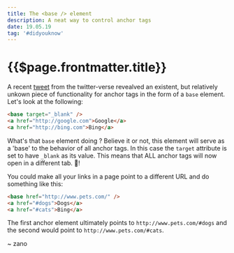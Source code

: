 ```yaml
---
title: The <base /> element
description: A neat way to control anchor tags
date: 19.05.19
tag: '#didyouknow'
---
```


# {{$page.frontmatter.title}}

<Badge :text="$page.frontmatter.date" />
<Badge :text="$page.frontmatter.tag" />
<Tweet />

A recent [tweet](https://twitter.com/sarah_edo/status/1126845853103038464?s=20) from the twitter-verse revealved an existent, but relatively unkown piece of functionality for anchor tags in the form of a `base` element. Let's look at the following:

```html
<base target="_blank" />
<a href="http://google.com">Google</a>
<a href="http://bing.com">Bing</a>
```

What's that `base` element doing ? Believe it or not, this element will serve as a 'base' to the behavior of all anchor tags. In this case the `target` attribute is set to have `_blank` as its value. This means that ALL anchor tags will now open in a different tab. 🤯!

You could make all your links in a page point to a different URL and do something like this:

```html
<base href="http://www.pets.com/" />
<a href="#dogs">Dogs</a>
<a href="#cats">Bing</a>
```

The first anchor element ultimately points to `http://www.pets.com/#dogs` and the second would point to `http://www.pets.com/#cats`.

~ zano
